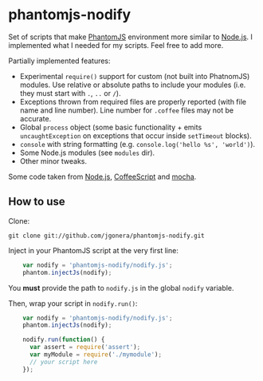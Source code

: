 phantomjs-nodify
================

Set of scripts that make [PhantomJS](http://www.phantomjs.org/) environment
more similar to [Node.js](http://nodejs.org/).
I implemented what I needed for my scripts. Feel free to add more.

Partially implemented features:

* Experimental `require()` support for custom (not built into PhatnomJS)
  modules. Use relative or absolute paths to include your modules (i.e. they
  must start with `.`, `..` or `/`).
* Exceptions thrown from required files are properly reported (with file name
  and line number). Line number for `.coffee` files may not be accurate.
* Global `process` object (some basic functionality + emits `uncaughtException`
  on exceptions that occur inside `setTimeout` blocks).
* `console` with string formatting (e.g. `console.log('hello %s', 'world')`).
* Some Node.js modules (see `modules` dir).
* Other minor tweaks.

Some code taken from
[Node.js](http://nodejs.org/),
[CoffeeScript](http://jashkenas.github.com/coffee-script/)
and [mocha](http://visionmedia.github.com/mocha/).


How to use
----------

Clone:

    git clone git://github.com/jgonera/phantomjs-nodify.git

Inject in your PhantomJS script at the very first line:

```js
    var nodify = 'phantomjs-nodify/nodify.js';
    phantom.injectJs(nodify);
```

You **must** provide the path to `nodify.js` in the global `nodify` variable.

Then, wrap your script in `nodify.run()`:

```js
    var nodify = 'phantomjs-nodify/nodify.js';
    phantom.injectJs(nodify);

    nodify.run(function() {
      var assert = require('assert');
      var myModule = require('./mymodule');
      // your script here
    });
```


